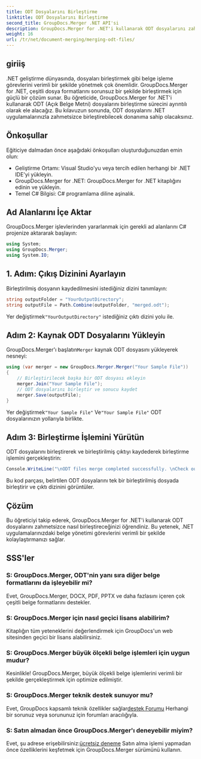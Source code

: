 ```yaml
---
title: ODT Dosyalarını Birleştirme
linktitle: ODT Dosyalarını Birleştirme
second_title: GroupDocs.Merger .NET API'si
description: GroupDocs.Merger for .NET'i kullanarak ODT dosyalarını zahmetsizce nasıl birleştireceğinizi öğrenin. Bu güçlü kitaplıkla belge yönetimi yeteneklerinizi geliştirin.
weight: 16
url: /tr/net/document-merging/merging-odt-files/
---
```

## giriiş
.NET geliştirme dünyasında, dosyaları birleştirmek gibi belge işleme görevlerini verimli bir şekilde yönetmek çok önemlidir. GroupDocs.Merger for .NET, çeşitli dosya formatlarını sorunsuz bir şekilde birleştirmek için güçlü bir çözüm sunar. Bu öğreticide, GroupDocs.Merger for .NET'i kullanarak ODT (Açık Belge Metni) dosyalarını birleştirme sürecini ayrıntılı olarak ele alacağız. Bu kılavuzun sonunda, ODT dosyalarını .NET uygulamalarınızla zahmetsizce birleştirebilecek donanıma sahip olacaksınız.
## Önkoşullar
Eğiticiye dalmadan önce aşağıdaki önkoşulları oluşturduğunuzdan emin olun:
- Geliştirme Ortamı: Visual Studio'yu veya tercih edilen herhangi bir .NET IDE'yi yükleyin.
- GroupDocs.Merger for .NET: GroupDocs.Merger for .NET kitaplığını edinin ve yükleyin.
- Temel C# Bilgisi: C# programlama diline aşinalık.

## Ad Alanlarını İçe Aktar
GroupDocs.Merger işlevlerinden yararlanmak için gerekli ad alanlarını C# projenize aktararak başlayın:
```csharp
using System; 
using GroupDocs.Merger;
using System.IO;
```
## 1. Adım: Çıkış Dizinini Ayarlayın
Birleştirilmiş dosyanın kaydedilmesini istediğiniz dizini tanımlayın:
```csharp
string outputFolder = "YourOutputDirectory";
string outputFile = Path.Combine(outputFolder, "merged.odt");
```
 Yer değiştirmek`"YourOutputDirectory"` istediğiniz çıktı dizini yolu ile.
## Adım 2: Kaynak ODT Dosyalarını Yükleyin
 GroupDocs.Merger'ı başlatın`Merger` kaynak ODT dosyasını yükleyerek nesneyi:
```csharp
using (var merger = new GroupDocs.Merger.Merger("Your Sample File"))
{
    // Birleştirilecek başka bir ODT dosyası ekleyin
    merger.Join("Your Sample File");
    // ODT dosyalarını birleştir ve sonucu kaydet
    merger.Save(outputFile);
}
```
 Yer değiştirmek`"Your Sample File"` Ve`"Your Sample File"` ODT dosyalarınızın yollarıyla birlikte.
## Adım 3: Birleştirme İşlemini Yürütün
ODT dosyalarını birleştirerek ve birleştirilmiş çıktıyı kaydederek birleştirme işlemini gerçekleştirin:
```csharp
Console.WriteLine("\nODT files merge completed successfully. \nCheck output in {0}", outputFolder);
```
Bu kod parçası, belirtilen ODT dosyalarını tek bir birleştirilmiş dosyada birleştirir ve çıktı dizinini görüntüler.

## Çözüm
Bu öğreticiyi takip ederek, GroupDocs.Merger for .NET'i kullanarak ODT dosyalarını zahmetsizce nasıl birleştireceğinizi öğrendiniz. Bu yetenek, .NET uygulamalarınızdaki belge yönetimi görevlerini verimli bir şekilde kolaylaştırmanızı sağlar.

## SSS'ler
### S: GroupDocs.Merger, ODT'nin yanı sıra diğer belge formatlarını da işleyebilir mi?
Evet, GroupDocs.Merger, DOCX, PDF, PPTX ve daha fazlasını içeren çok çeşitli belge formatlarını destekler.
### S: GroupDocs.Merger için nasıl geçici lisans alabilirim?
Kitaplığın tüm yeteneklerini değerlendirmek için GroupDocs'un web sitesinden geçici bir lisans alabilirsiniz.
### S: GroupDocs.Merger büyük ölçekli belge işlemleri için uygun mudur?
Kesinlikle! GroupDocs.Merger, büyük ölçekli belge işlemlerini verimli bir şekilde gerçekleştirmek için optimize edilmiştir.
### S: GroupDocs.Merger teknik destek sunuyor mu?
 Evet, GroupDocs kapsamlı teknik özellikler sağlar[destek Forumu](https://forum.groupdocs.com/c/merger/32) Herhangi bir sorunuz veya sorununuz için forumları aracılığıyla.
### S: Satın almadan önce GroupDocs.Merger'ı deneyebilir miyim?
 Evet, şu adrese erişebilirsiniz:[ücretsiz deneme](https://releases.groupdocs.com/) Satın alma işlemi yapmadan önce özelliklerini keşfetmek için GroupDocs.Merger sürümünü kullanın.